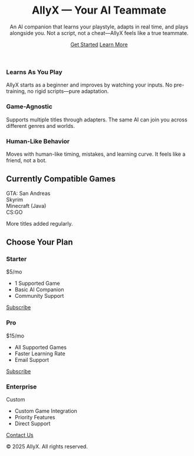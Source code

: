 <!DOCTYPE html>
<html lang="en">
<head>
  <meta charset="UTF-8" />
  <meta name="viewport" content="width=device-width, initial-scale=1.0" />
  <title>AllyX – Your AI Teammate</title>
  <script src="https://cdn.tailwindcss.com"></script>
</head>
<body class="bg-black text-gray-200 font-sans">
  <!-- Hero Section -->
  <header class="relative bg-gradient-to-br from-black to-gray-900">
    <div class="max-w-7xl mx-auto px-6 py-20 text-center">
      <h1 class="text-5xl md:text-7xl font-bold text-white tracking-tight">
        AllyX <span class="text-indigo-500">— Your AI Teammate</span>
      </h1>
      <p class="mt-6 text-lg text-gray-400 max-w-2xl mx-auto">
        An AI companion that learns your playstyle, adapts in real time, and plays alongside you.  
        Not a script, not a cheat—AllyX feels like a true teammate.
      </p>
      <div class="mt-8 flex justify-center gap-4">
        <a href="#pricing" class="px-6 py-3 bg-indigo-600 text-white rounded-xl shadow-lg hover:bg-indigo-500">Get Started</a>
        <a href="#how-it-works" class="px-6 py-3 border border-gray-600 rounded-xl hover:border-indigo-500">Learn More</a>
      </div>
    </div>
  </header>

  <!-- How It Works -->
  <section id="how-it-works" class="py-20 bg-black border-t border-gray-800">
    <div class="max-w-6xl mx-auto px-6 grid md:grid-cols-3 gap-12 text-center">
      <div>
        <h3 class="text-xl font-semibold text-indigo-400 mb-3">Learns As You Play</h3>
        <p class="text-gray-400">AllyX starts as a beginner and improves by watching your inputs. No pre-training, no rigid scripts—pure adaptation.</p>
      </div>
      <div>
        <h3 class="text-xl font-semibold text-indigo-400 mb-3">Game-Agnostic</h3>
        <p class="text-gray-400">Supports multiple titles through adapters. The same AI can join you across different genres and worlds.</p>
      </div>
      <div>
        <h3 class="text-xl font-semibold text-indigo-400 mb-3">Human-Like Behavior</h3>
        <p class="text-gray-400">Moves with human-like timing, mistakes, and learning curve. It feels like a friend, not a bot.</p>
      </div>
    </div>
  </section>

  <!-- Compatible Games -->
  <section id="games" class="py-20 bg-gradient-to-b from-gray-900 to-black text-center">
    <h2 class="text-3xl font-bold mb-8">Currently Compatible Games</h2>
    <div class="max-w-4xl mx-auto grid grid-cols-2 md:grid-cols-4 gap-6">
      <div class="p-6 bg-gray-800 rounded-2xl">GTA: San Andreas</div>
      <div class="p-6 bg-gray-800 rounded-2xl">Skyrim</div>
      <div class="p-6 bg-gray-800 rounded-2xl">Minecraft (Java)</div>
      <div class="p-6 bg-gray-800 rounded-2xl">CS:GO</div>
    </div>
    <p class="mt-6 text-gray-500">More titles added regularly.</p>
  </section>

  <!-- Pricing -->
  <section id="pricing" class="py-20 bg-black text-center border-t border-gray-800">
    <h2 class="text-3xl font-bold mb-8">Choose Your Plan</h2>
    <div class="max-w-5xl mx-auto grid md:grid-cols-3 gap-8">
      <div class="p-8 bg-gray-900 rounded-2xl border border-gray-800">
        <h3 class="text-xl font-semibold mb-4">Starter</h3>
        <p class="text-3xl font-bold mb-6">$5<span class="text-lg text-gray-400">/mo</span></p>
        <ul class="text-gray-400 mb-6 space-y-2">
          <li>1 Supported Game</li>
          <li>Basic AI Companion</li>
          <li>Community Support</li>
        </ul>
        <a href="#" class="block px-4 py-2 bg-indigo-600 rounded-lg hover:bg-indigo-500">Subscribe</a>
      </div>
      <div class="p-8 bg-gray-900 rounded-2xl border border-indigo-500 shadow-xl">
        <h3 class="text-xl font-semibold mb-4 text-indigo-400">Pro</h3>
        <p class="text-3xl font-bold mb-6">$15<span class="text-lg text-gray-400">/mo</span></p>
        <ul class="text-gray-400 mb-6 space-y-2">
          <li>All Supported Games</li>
          <li>Faster Learning Rate</li>
          <li>Email Support</li>
        </ul>
        <a href="#" class="block px-4 py-2 bg-indigo-600 rounded-lg hover:bg-indigo-500">Subscribe</a>
      </div>
      <div class="p-8 bg-gray-900 rounded-2xl border border-gray-800">
        <h3 class="text-xl font-semibold mb-4">Enterprise</h3>
        <p class="text-3xl font-bold mb-6">Custom</p>
        <ul class="text-gray-400 mb-6 space-y-2">
          <li>Custom Game Integration</li>
          <li>Priority Features</li>
          <li>Direct Support</li>
        </ul>
        <a href="#" class="block px-4 py-2 bg-indigo-600 rounded-lg hover:bg-indigo-500">Contact Us</a>
      </div>
    </div>
  </section>

  <!-- Footer -->
  <footer class="py-12 bg-gray-900 text-gray-500 text-center">
    <p>&copy; 2025 AllyX. All rights reserved.</p>
  </footer>
</body>
</html>
